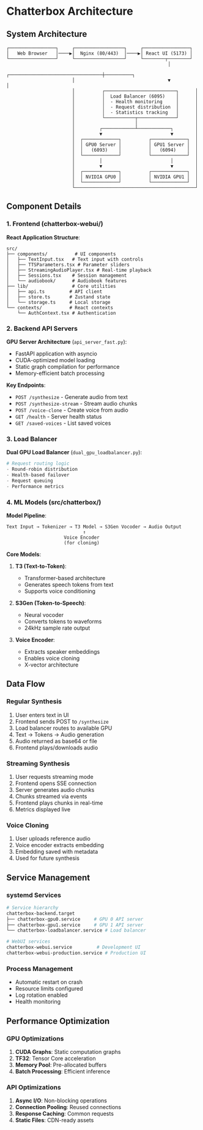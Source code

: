 # Chatterbox Architecture

## System Architecture

```
┌─────────────────┐     ┌──────────────────┐     ┌─────────────────┐
│   Web Browser   │────▶│  Nginx (80/443)  │────▶│ React UI (5173) │
└─────────────────┘     └──────────────────┘     └────────┬────────┘
                                                           │
                        ┌──────────────────────────────────┼──────────┐
                        │                                  ▼          │
                        │          ┌──────────────────────────┐      │
                        │          │  Load Balancer (6095)    │      │
                        │          │  - Health monitoring     │      │
                        │          │  - Request distribution  │      │
                        │          │  - Statistics tracking   │      │
                        │          └───────────┬──────────────┘      │
                        │                      │                     │
                        │         ┌────────────┴────────────┐        │
                        │         ▼                         ▼        │
                        │  ┌─────────────┐          ┌─────────────┐  │
                        │  │ GPU0 Server │          │ GPU1 Server │  │
                        │  │   (6093)    │          │   (6094)    │  │
                        │  └─────────────┘          └─────────────┘  │
                        │         │                         │        │
                        │         ▼                         ▼        │
                        │  ┌─────────────┐          ┌─────────────┐  │
                        │  │ NVIDIA GPU0 │          │ NVIDIA GPU1 │  │
                        │  └─────────────┘          └─────────────┘  │
                        └────────────────────────────────────────────┘
```

## Component Details

### 1. Frontend (chatterbox-webui/)

**React Application Structure**:
```
src/
├── components/          # UI components
│   ├── TextInput.tsx   # Text input with controls
│   ├── TTSParameters.tsx # Parameter sliders
│   ├── StreamingAudioPlayer.tsx # Real-time playback
│   ├── Sessions.tsx    # Session management
│   └── audiobook/      # Audiobook features
├── lib/                # Core utilities
│   ├── api.ts         # API client
│   ├── store.ts       # Zustand state
│   └── storage.ts     # Local storage
└── contexts/          # React contexts
    └── AuthContext.tsx # Authentication
```

### 2. Backend API Servers

**GPU Server Architecture** (`api_server_fast.py`):
- FastAPI application with asyncio
- CUDA-optimized model loading
- Static graph compilation for performance
- Memory-efficient batch processing

**Key Endpoints**:
- `POST /synthesize` - Generate audio from text
- `POST /synthesize-stream` - Stream audio chunks
- `POST /voice-clone` - Create voice from audio
- `GET /health` - Server health status
- `GET /saved-voices` - List saved voices

### 3. Load Balancer

**Dual GPU Load Balancer** (`dual_gpu_loadbalancer.py`):
```python
# Request routing logic
- Round-robin distribution
- Health-based failover
- Request queuing
- Performance metrics
```

### 4. ML Models (src/chatterbox/)

**Model Pipeline**:
```
Text Input → Tokenizer → T3 Model → S3Gen Vocoder → Audio Output
                            ↑
                     Voice Encoder
                     (for cloning)
```

**Core Models**:
1. **T3 (Text-to-Token)**:
   - Transformer-based architecture
   - Generates speech tokens from text
   - Supports voice conditioning

2. **S3Gen (Token-to-Speech)**:
   - Neural vocoder
   - Converts tokens to waveforms
   - 24kHz sample rate output

3. **Voice Encoder**:
   - Extracts speaker embeddings
   - Enables voice cloning
   - X-vector architecture

## Data Flow

### Regular Synthesis
1. User enters text in UI
2. Frontend sends POST to `/synthesize`
3. Load balancer routes to available GPU
4. Text → Tokens → Audio generation
5. Audio returned as base64 or file
6. Frontend plays/downloads audio

### Streaming Synthesis
1. User requests streaming mode
2. Frontend opens SSE connection
3. Server generates audio chunks
4. Chunks streamed via events
5. Frontend plays chunks in real-time
6. Metrics displayed live

### Voice Cloning
1. User uploads reference audio
2. Voice encoder extracts embedding
3. Embedding saved with metadata
4. Used for future synthesis

## Service Management

### systemd Services
```bash
# Service hierarchy
chatterbox-backend.target
├── chatterbox-gpu0.service     # GPU 0 API server
├── chatterbox-gpu1.service     # GPU 1 API server
└── chatterbox-loadbalancer.service # Load balancer

# WebUI services
chatterbox-webui.service         # Development UI
chatterbox-webui-production.service # Production UI
```

### Process Management
- Automatic restart on crash
- Resource limits configured
- Log rotation enabled
- Health monitoring

## Performance Optimization

### GPU Optimizations
1. **CUDA Graphs**: Static computation graphs
2. **TF32**: Tensor Core acceleration
3. **Memory Pool**: Pre-allocated buffers
4. **Batch Processing**: Efficient inference

### API Optimizations
1. **Async I/O**: Non-blocking operations
2. **Connection Pooling**: Reused connections
3. **Response Caching**: Common requests
4. **Static Files**: CDN-ready assets